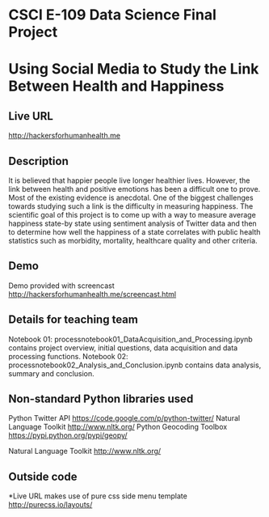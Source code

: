 # CSCI E-109 Data Science Final Project
# Using Social Media to Study the Link Between Health and Happiness
## Live URL
<http://hackersforhumanhealth.me>

## Description
It is believed that happier people live longer healthier lives. However, the link between health and positive emotions has been a difficult one to prove. Most of the existing evidence is anecdotal. One of the biggest challenges towards studying such a link is the difficulty in measuring happiness. The scientific goal of this project is to come up with a way to measure average happiness state-by state using sentiment analysis of Twitter data and then to determine how well the happiness of a state correlates with public health statistics such as morbidity, mortality, healthcare quality and other criteria.

## Demo
Demo provided with screencast
<http://hackersforhumanhealth.me/screencast.html>

## Details for teaching team
Notebook 01: processnotebook01_DataAcquisition_and_Processing.ipynb contains project overview, initial questions, data acquisition and data processing functions.
Notebook 02: processnotebook02_Analysis_and_Conclusion.ipynb contains data analysis, summary and conclusion.

## Non-standard Python libraries used 
Python Twitter API
<https://code.google.com/p/python-twitter/>
Natural Language Toolkit
<http://www.nltk.org/>
Python Geocoding Toolbox
<https://pypi.python.org/pypi/geopy/>


Natural Language Toolkit
<http://www.nltk.org/>

## Outside code
*Live URL makes use of pure css side menu template http://purecss.io/layouts/ 




